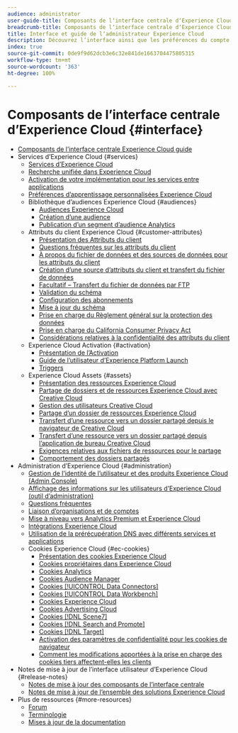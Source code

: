 ```yaml
---
audience: administrator
user-guide-title: Composants de lʼinterface centrale dʼExperience Cloud
breadcrumb-title: Composants de lʼinterface centrale dʼExperience Cloud
title: Interface et guide de lʼadministrateur Experience Cloud
description: Découvrez l’interface ainsi que les préférences du compte utilisateur Experience Cloud. Découvrez comment rechercher des objets commerciaux et gérer les utilisateurs et les produits. Configurez les attributs du client, la bibliothèque d’audiences, les cookies et partagez Experience Cloud Assets.
index: true
source-git-commit: 0de9f9d62dcb3e6c32e841de1663704475805315
workflow-type: tm+mt
source-wordcount: '363'
ht-degree: 100%

---
```



# Composants de lʼinterface centrale dʼExperience Cloud {#interface}

+ [Composants de l’interface centrale Experience Cloud guide](experience-cloud.md)
+ Services d’Experience Cloud {#services}
   + [Services d’Experience Cloud](core-services-landing.md)
   + [Recherche unifiée dans Experience Cloud](search-experience-cloud.md)
   + [Activation de votre implémentation pour les services entre applications](core-services.md)
   + [Préférences d’apprentissage personnalisées Experience Cloud](personalized-learning-preferences.md)
   + Bibliothèque d’audiences Experience Cloud {#audiences}
      + [Audiences Experience Cloud](audience-library.md)
      + [Création d’une audience](t-audience-create.md)
      + [Publication d’un segment d’audience Analytics](t-publish-audience-segment.md)
   + Attributs du client Experience Cloud {#customer-attributes}
      + [Présentation des Attributs du client](attributes.md)
      + [Questions fréquentes sur les attributs du client](faq-crs.md)
      + [À propos du fichier de données et des sources de données pour les attributs du client](crs-data-file.md)
      + [Création d’une source d’attributs du client et transfert du fichier de données](t-crs-usecase.md)
      + [Facultatif – Transfert du fichier de données par FTP](t-upload-attributes-ftp.md)
      + [Validation du schéma](validate-schema.md)
      + [Configuration des abonnements](subscription.md)
      + [Mise à jour du schéma](t-update-schema.md)
      + [Prise en charge du Règlement général sur la protection des données](gdpr.md)
      + [Prise en charge du California Consumer Privacy Act](ccpa.md)
      + [Considérations relatives à la confidentialité des attributs du client](privacy-mac.md)
   + Experience Cloud Activation {#activation}
      + [Présentation de l’Activation](activation.md)
      + [Guide de l’utilisateur d’Experience Platform Launch](https://experienceleague.adobe.com/docs/experience-platform/tags/home.html?lang=fr)
      + [Triggers](triggers.md)
   + Experience Cloud Assets {#assets}
      + [Présentation des ressources Experience Cloud](experience-cloud-assets.md)
      + [Partage de dossiers et de ressources Experience Cloud avec Creative Cloud](creative-cloud.md)
      + [Gestion des utilisateurs Creative Cloud](t-admin-add-cc-user.md)
      + [Partage d’un dossier de ressources Experience Cloud](t-share-creative-cloud.md)
      + [Transfert d’une ressource vers un dossier partagé depuis le navigateur de Creative Cloud](t-upload-asset-cc.md)
      + [Transfert d’une ressource vers un dossier partagé depuis l’application de bureau Creative Cloud](t-cc-asset-upload-thor.md)
      + [Exigences relatives aux fichiers de ressources pour le partage](assets-file-reqs.md)
      + [Comportement des dossiers partagés](asset-behavior.md)
+ Administration d’Experience Cloud {#administration}
   + [Gestion de l’identité de l’utilisateur et des produits Experience Cloud (Admin Console)](admin-getting-started.md)
   + [Affichage des informations sur les utilisateurs d’Experience Cloud (outil d’administration)](admin-tool-experience-cloud.md)
   + [Questions fréquentes](faq.md)
   + [Liaison d’organisations et de comptes](organizations.md)
   + [Mise à niveau vers Analytics Premium et Experience Cloud](upgrade-to-analytics-premium.md)
   + [Intégrations Experience Cloud](marketing-cloud-integrations.md)
   + [Utilisation de la prérécupération DNS avec différents services et applications](dns-prefetch.md)
   + Cookies Experience Cloud {#ec-cookies}
      + [Présentation des cookies Experience Cloud](cookies-privacy.md)
      + [Cookies propriétaires dans Experience Cloud](cookies-first-party.md)
      + [Cookies Analytics](cookies-analytics.md)
      + [Cookies Audience Manager](cookies-am.md)
      + [Cookies [!UICONTROL Data Connectors]](cookies-dc.md)
      + [Cookies [!UICONTROL Data Workbench]](cookies-insight.md)
      + [Cookies Experience Cloud](cookies-mc.md)
      + [Cookies Advertising Cloud](cookies-advertising-cloud.md)
      + [Cookies [!DNL Scene7]](cookies-s7.md)
      + [Cookies [!DNL Search and Promote]](cookies-snp.md)
      + [Cookies [!DNL Target]](cookies-target.md)
      + [Activation des paramètres de confidentialité pour les cookies de navigateur](browser-cookie-settings.md)
      + [Comment les modifications apportées à la prise en charge des cookies tiers affectent-elles les clients](cookies-thirdparty.md)
+ Notes de mise à jour de l’interface utilisateur d’Experience Cloud {#release-notes}
   + [Notes de mise à jour des composants de l’interface centrale](release-notes.md)
   + [Notes de mise à jour de l’ensemble des solutions Experience Cloud](https://experienceleague.adobe.com/docs/release-notes/experience-cloud/current.html?lang=fr)
+ Plus de ressources {#more-resources}
   + [Forum](https://experienceleaguecommunities.adobe.com/)
   + [Terminologie](terms.md)
   + [Mises à jour de la documentation](doc-updates.md)
